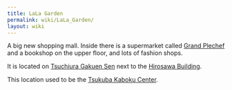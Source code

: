 ```yaml
---
title: LaLa Garden
permalink: wiki/LaLa_Garden/
layout: wiki
---
```


A big new shopping mall. Inside there is a supermarket called [Grand
Plechef](/wiki/Grand_Plechef "wikilink") and a bookshop on the upper floor,
and lots of fashion shops.

It is located on [Tsuchiura Gakuen Sen](/wiki/Tsuchiura_Gakuen_Sen "wikilink")
next to the [Hirosawa Building](/wiki/Hirosawa_Building "wikilink").

This location used to be the [Tsukuba Kaboku
Center](/wiki/Tsukuba_Kaboku_Center "wikilink").
